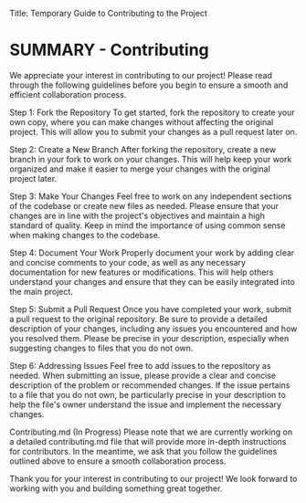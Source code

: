 Title: Temporary Guide to Contributing to the Project

# SUMMARY - Contributing 
We appreciate your interest in contributing to our project! Please read through the following guidelines before you begin to ensure a smooth and efficient collaboration process.

Step 1: Fork the Repository
To get started, fork the repository to create your own copy, where you can make changes without affecting the original project. This will allow you to submit your changes as a pull request later on.

Step 2: Create a New Branch
After forking the repository, create a new branch in your fork to work on your changes. This will help keep your work organized and make it easier to merge your changes with the original project later.

Step 3: Make Your Changes
Feel free to work on any independent sections of the codebase or create new files as needed. Please ensure that your changes are in line with the project's objectives and maintain a high standard of quality. Keep in mind the importance of using common sense when making changes to the codebase.

Step 4: Document Your Work
Properly document your work by adding clear and concise comments to your code, as well as any necessary documentation for new features or modifications. This will help others understand your changes and ensure that they can be easily integrated into the main project.

Step 5: Submit a Pull Request
Once you have completed your work, submit a pull request to the original repository. Be sure to provide a detailed description of your changes, including any issues you encountered and how you resolved them. Please be precise in your description, especially when suggesting changes to files that you do not own.

Step 6: Addressing Issues
Feel free to add issues to the repository as needed. When submitting an issue, please provide a clear and concise description of the problem or recommended changes. If the issue pertains to a file that you do not own, be particularly precise in your description to help the file's owner understand the issue and implement the necessary changes.

Contributing.md (In Progress)
Please note that we are currently working on a detailed contributing.md file that will provide more in-depth instructions for contributors. In the meantime, we ask that you follow the guidelines outlined above to ensure a smooth collaboration process.

Thank you for your interest in contributing to our project! We look forward to working with you and building something great together.
